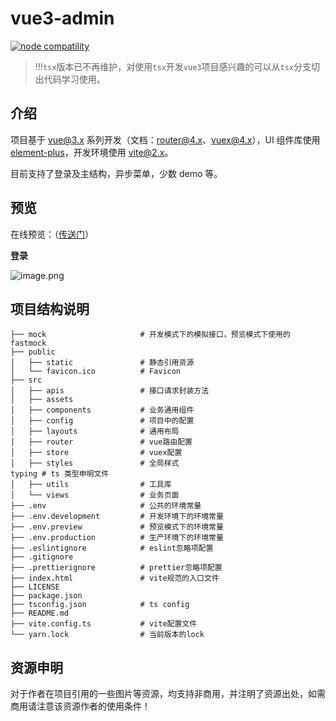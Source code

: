 # vue3-admin

<p>
  <a href="https://nodejs.org/en/about/releases/"><img src="https://img.shields.io/badge/node-%3E=14.0.0-green.svg" alt="node compatility"></a>
</p>

> !!!`tsx`版本已不再维护，对使用`tsx`开发`vue3`项目感兴趣的可以从`tsx`分支切出代码学习使用。

## 介绍

项目基于 [vue@3.x](https://v3.cn.vuejs.org/guide) 系列开发（文档：[router@4.x](https://next.router.vuejs.org/zh/guide/index.html)、[vuex@4.x](https://next.vuex.vuejs.org/)），UI 组件库使用 [element-plus](https://element-plus.gitee.io/zh-CN/)，开发环境使用 [vite@2.x](https://cn.vitejs.dev/)。

目前支持了登录及主结构，异步菜单，少数 demo 等。

## 预览

在线预览：（<a href="https://imzbf.github.io/vue3-admin" target="_blank">传送门</a>）

**登录**

![image.png](https://p1-juejin.byteimg.com/tos-cn-i-k3u1fbpfcp/ed8a32611eb344d2b8e02a2a3b35db1a~tplv-k3u1fbpfcp-watermark.image?)

## 项目结构说明

```
├── mock                     # 开发模式下的模拟接口，预览模式下使用的fastmock
├── public
│   ├── static               # 静态引用资源
│   └── favicon.ico          # Favicon
├── src
│   ├── apis                 # 接口请求封装方法
│   ├── assets
│   ├── components           # 业务通用组件
│   ├── config               # 项目中的配置
│   ├── layouts              # 通用布局
│   ├── router               # vue路由配置
│   ├── store                # vuex配置
│   ├── styles               # 全局样式
typing # ts 类型申明文件
│   ├── utils                # 工具库
│   └── views                # 业务页面
├── .env                     # 公共的环境常量
├── .env.development         # 开发环境下的环境常量
├── .env.preview             # 预览模式下的环境常量
├── .env.production          # 生产环境下的环境常量
├── .eslintignore            # eslint忽略项配置
├── .gitignore
├── .prettierignore          # prettier忽略项配置
├── index.html               # vite规范的入口文件
├── LICENSE
├── package.json
├── tsconfig.json            # ts config
├── README.md
├── vite.config.ts           # vite配置文件
└── yarn.lock                # 当前版本的lock
```

## 资源申明

对于作者在项目引用的一些图片等资源，均支持非商用，并注明了资源出处，如需商用请注意该资源作者的使用条件！

